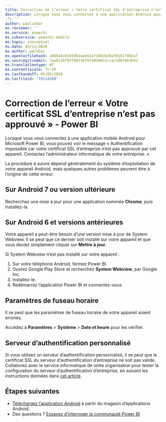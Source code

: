 ```yaml
---
title: Correction de l’erreur « Votre certificat SSL d’entreprise n’est pas approuvé »
description: Lorsque vous vous connectez à une application Android pour Power BI, vous pouvez voir le message « Authentification impossible car votre certificat SSL d’entreprise n’est pas approuvé
.": ''
author: paulinbar
ms.reviewer: ''
ms.service: powerbi
ms.subservice: powerbi-mobile
ms.topic: conceptual
ms.date: 03/11/2020
ms.author: painbar
ms.openlocfilehash: a68644c63d3d5eaeb54a71683629af01817d62a7
ms.sourcegitcommit: 7aa0136f93f88516f97ddd8031ccac5d07863b92
ms.translationtype: HT
ms.contentlocale: fr-FR
ms.lasthandoff: 05/05/2020
ms.locfileid: "79114599"
---
```

# <a name="fixing-corporate-ssl-certificate-is-untrusted---power-bi"></a>Correction de l’erreur « Votre certificat SSL d’entreprise n’est pas approuvé » - Power BI
Lorsque vous vous connectez à une application mobile Android pour Microsoft Power BI, vous pouvez voir le message « Authentification impossible car votre certificat SSL d’entreprise n’est pas approuvé par cet appareil. Contactez l’administrateur informatique de votre entreprise. » 

La procédure à suivre dépend généralement du système d’exploitation de votre appareil Android, mais quelques autres problèmes peuvent être à l’origine de cette erreur.

## <a name="on-android-7-or-later"></a>Sur Android 7 ou version ultérieure
Recherchez une mise à jour pour une application nommée **Chrome**, puis installez-la.

## <a name="on-android-6-and-earlier"></a>Sur Android 6 et versions antérieures
Votre appareil a peut-être besoin d’une version mise à jour de System Webview. Il se peut que ce dernier soit installé sur votre appareil et que vous deviez simplement cliquer sur **Mettre à jour**.

Si System Webview n’est pas installé sur votre appareil :

1. Sur votre téléphone Android, fermez Power BI.
2. Ouvrez Google Play Store et recherchez **System Webview**, par Google Inc.
3. Installez-le.
4. Redémarrez l’application Power BI et connectez-vous.

## <a name="time-zone-settings"></a>Paramètres de fuseau horaire
Il se peut que les paramètres de fuseau horaire de votre appareil soient erronés. 

Accédez à **Paramètres** > **Système** > **Date et heure** pour les vérifier.

## <a name="custom-authentication-server"></a>Serveur d’authentification personnalisé
Si vous utilisez un serveur d’authentification personnalisé, il se peut que le certificat SSL du serveur d’authentification d’entreprise ne soit pas valide. Collaborez avec le service informatique de votre organisation pour tester la configuration du serveur d’authentification d’entreprise, en suivant les instructions données dans [cet article](https://support.microsoft.com/help/3203929/using-adal-to-authenticate-from-android-devices-fails-if-additional-ce).

## <a name="next-steps"></a>Étapes suivantes
* [Téléchargez l’application Android](https://go.microsoft.com/fwlink/?LinkID=544867) à partir du magasin d’applications Android.
* Des questions ? [Essayez d’interroger la communauté Power BI](https://community.powerbi.com/) 

